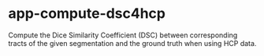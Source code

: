 # app-compute-dsc4hcp
Compute the Dice Similarity Coefficient (DSC) between corresponding tracts of the given segmentation and the ground truth when using HCP data.
